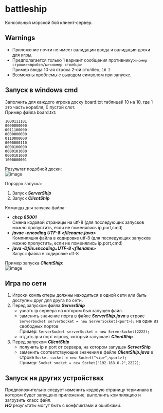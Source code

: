 # battleship
Консольный морской бой клиент-сервер.

## Warnings
- Приложение почти не имеет валидации ввода и валидации доски для игры.   
- Предполагается только 1 вариант сообщения противнику:`<номер строки><пробел/ы><номер столбца>`  
Пример ввода 10-ая строка 2-ой столбец: `10 2`
- Возможны проблемы с выводом символом при запуске.

## Запуск в windows cmd
Заполнить для каждого игрока доску board.txt таблицей 10 на 10, где 1 это часть корабля, 0 пустой слот.  
Пример файла board.txt:  
```
1000111101
0000000000
0011100000
0000000000
0110000000
0000000110
0000100000
0000101000
0000101000
1000000001
```
Результат подобной доски:  
![image](https://github.com/Lalkaby/battleship/assets/79475959/0e5b8f5e-2007-4974-abd0-54ee8d705117)

Порядок запуска:
1. Запуск ***ServerShip***
2. Запуск ***ClientShip***
   
Команды для запуска файла:
- ***chcp 65001***  
Смена кодовой страницы на utf-8 (для последующих запусков можно пропустить, если не поменялись ip,port,cmd)
- ***javac -encoding UTF-8 <filename.java>***  
Компиляция файла в кодировке utf-8 (для последующих запусков можно пропустить, если не поменялись ip,port,cmd)
- ***java -Dfile.encoding=UTF-8 <filenamе>***  
Запуск файла в кодировке utf-8

Пример запуска ***ClientShip***:  
![image](https://github.com/Lalkaby/battleship/assets/79475959/b1e85c31-9546-47db-93b8-7819b22e4a7f)

## Игра по сети
1. Игроки компьютеры должны находиться в одной сети или быть доступны друг для друга по сети.
2. Перед запуском файла ***ServerShip***  
    - узнать ip сервера на котором был запущен файл.
    - заменить значение порта в файле ***ServerShip.java*** в строке `ServerSocket serverSocket = new ServerSocket(<port>);` на один из свободных портов  
      Пример: `ServerSocket serverSocket = new ServerSocket(2222);`
    - отдать ip и порт игроку, который запускает ***ClientShip***
3. Перед запуском ***ClientShip***
    - получить ip и port от сервера, на котором запущен ***ServerShip*** 
    - заменить соответствующие значения в файле ***ClientShip.java*** в строке `Socket socket = new Socket("<ip>",<port>);`  
      Пример: `Socket socket = new Socket("192.168.0.2",2222);`

## Запуск на других устройствах 
Предположительно следует изменить кодовую страницу терминала в котором будет запущено приложение, выполнить компиляцию и загрузить класс файл.  
***НО*** результаты могут быть с конфликтами и ошибками.
